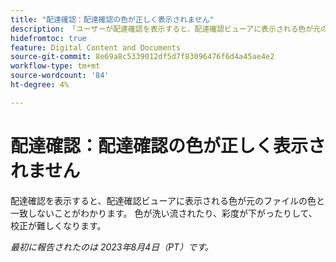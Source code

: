 ```yaml
---
title: "配達確認：配達確認の色が正しく表示されません"
description: 「ユーザーが配達確認を表示すると、配達確認ビューアに表示される色が元のファイルの色と一致しないことがわかります。 色が洗い流されたり、彩度が下がったりして、校正が難しく見えます」
hidefromtoc: true
feature: Digital Content and Documents
source-git-commit: 8e69a8c5339012df5d7f83096476f6d4a45ae4e2
workflow-type: tm+mt
source-wordcount: '84'
ht-degree: 4%

---
```



# 配達確認：配達確認の色が正しく表示されません

<!--WF and WFP TOCs-->

配達確認を表示すると、配達確認ビューアに表示される色が元のファイルの色と一致しないことがわかります。 色が洗い流されたり、彩度が下がったりして、校正が難しくなります。

_最初に報告されたのは 2023年8月4日（PT）です。_

